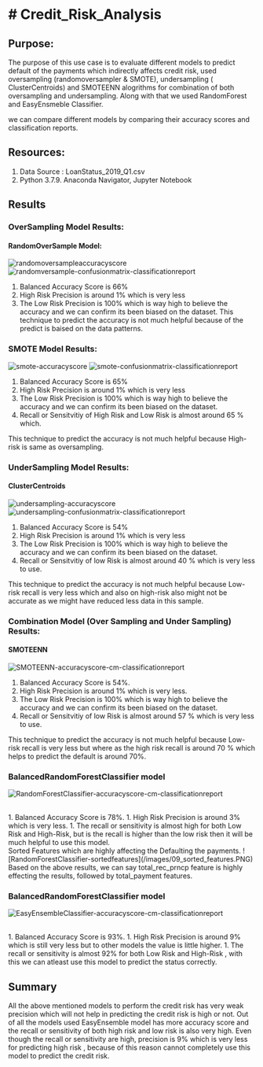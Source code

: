 # # Credit_Risk_Analysis

## Purpose:
The purpose of this use case is to evaluate different models to predict default of the payments which indirectly affects credit risk, used oversampling (randomoversampler & SMOTE), undersampling ( ClusterCentroids) and SMOTEENN alogrithms for combination of both oversampling and undersampling. Along with that we used RandomForest and EasyEnsmeble Classifier.

we can compare different models by comparing their accuracy scores and classification reports.

## Resources:
1. Data Source : LoanStatus_2019_Q1.csv
2. Python 3.7.9. Anaconda Navigator, Jupyter Notebook


## Results 

### OverSampling Model Results:

#### RandomOverSample Model:
 ![randomoversampleaccuracyscore](/images/01_randomoversample_acc_score.PNG) 
 ![randomversample-confusionmatrix-classificationreport](/images/02_randomoversampling_confusionMatrix.PNG)
 <br/>
 1. Balanced Accuracy Score is 66%
 1. High Risk Precision is around 1% which is very less 
 1. The Low Risk Precision is 100% which is way high to believe the accuracy and we can confirm its been biased on the dataset.
This technique to predict the accuracy is not much helpful because of the predict is baised on the data patterns.

### SMOTE Model Results:

 ![smote-accuracyscore](/images/03_smote_acc_score.PNG) 
 ![smote-confusionmatrix-classificationreport](/images/04_smote_confusionMatrix.PNG)
 <br/>
 1. Balanced Accuracy Score is 65%
 1. High Risk Precision is around 1% which is very less 
 1. The Low Risk Precision is 100% which is way high to believe the accuracy and we can confirm its been biased on the dataset.
 1. Recall or Sensitvitiy of High Risk and Low Risk is almost around 65 % which.

This technique to predict the accuracy is not much helpful because High-risk is same as oversampling.

### UnderSampling Model Results:

#### ClusterCentroids
 ![undersampling-accuracyscore](/images/05_undersampling_acc_score.PNG) 
 ![undersampling-confusionmatrix-classificationreport](/images/06_undersampling_confusionMatrix.PNG)
 <br/>
 1. Balanced Accuracy Score is 54%
 1. High Risk Precision is around 1% which is very less 
 1. The Low Risk Precision is 100% which is way high to believe the accuracy and we can confirm its been biased on the dataset.
 1. Recall or Sensitvitiy of low Risk is almost around 40 % which is very less to use.

This technique to predict the accuracy is not much helpful because Low-risk recall is very less which and also on high-risk also might not be accurate as we might have reduced less data in this sample.


### Combination Model (Over Sampling and Under Sampling) Results:

#### SMOTEENN
 ![SMOTEENN-accuracyscore-cm-classificationreport](/images/07_combo_all.PNG) 
 
 1. Balanced Accuracy Score is 54%.
 1. High Risk Precision is around 1% which is very less.
 1. The Low Risk Precision is 100% which is way high to believe the accuracy and we can confirm its been biased on the dataset.
 1. Recall or Sensitvitiy of low Risk is almost around 57 % which is very less to use.

This technique to predict the accuracy is not much helpful because Low-risk recall is very less but where as the high risk recall is around 70 % which helps to predict the default is around 70%.

### BalancedRandomForestClassifier model
![RandomForestClassifier-accuracyscore-cm-classificationreport](/images/08_RandomForest_results.PNG) 

<br/>
 1. Balanced Accuracy Score is 78%.
 1. High Risk Precision is around 3% which is very less.
 1. The recall or sensitivity is almost high for both Low Risk and High-Risk, but is the  recall is higher than the low risk then it will be much helpful to use this model.
<br/>
Sorted Features which are highly affecting the Defaulting the payments.
![RandomForestClassifier-sortedfeatures](/images/09_sorted_features.PNG)
Based on the above results, we can say total_rec_prncp feature is highly effecting the results, followed by total_payment features.

### BalancedRandomForestClassifier model
![EasyEnsembleClassifier-accuracyscore-cm-classificationreport](/images/10_esayEnsemble.PNG) 

<br/>
 1. Balanced Accuracy Score is 93%.
 1. High Risk Precision is around 9% which is still very less but to other models the value is little higher.
 1. The recall or sensitivity is almost 92% for both Low Risk and High-Risk , with this we can atleast use this model to predict the status correctly.
 
## Summary
All the above mentioned models to perform the credit risk has very weak precision which will not help in predicting the credit risk is high or not.
Out of all the models used EasyEnsemble model has more accuracy score and the recall or sensitivity of both high risk and low risk is also very high.
Even though the recall or sensitivity are high, precision is 9% which is very less for predicting high risk , because of this reason cannot completely use this model to predict the credit risk.
